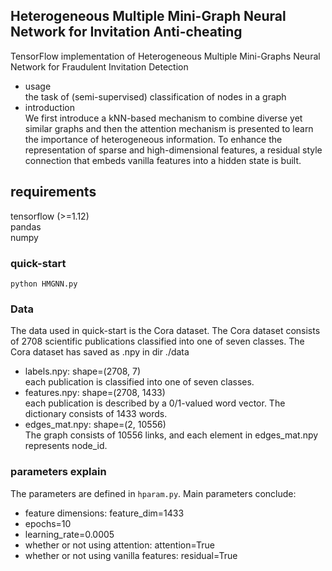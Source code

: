 ## Heterogeneous Multiple Mini-Graph Neural Network for Invitation Anti-cheating
TensorFlow implementation of Heterogeneous Multiple Mini-Graphs Neural Network for Fraudulent Invitation Detection  
- usage  
the task of (semi-supervised) classification of nodes in a graph  
- introduction  
We first introduce a kNN-based mechanism to combine diverse yet similar graphs and then the attention mechanism is 
presented to learn the importance of heterogeneous information. To enhance the representation of sparse and 
high-dimensional features, a residual style connection that embeds vanilla features into a hidden state is built.


## requirements
tensorflow (>=1.12)  
pandas  
numpy

### quick-start
`python HMGNN.py`

### Data
The data used in quick-start is the Cora dataset.
The Cora dataset consists of 2708 scientific publications classified into one of seven classes.
The Cora dataset has saved as .npy in dir ./data

- labels.npy:    shape=(2708, 7)  
each publication is classified into one of seven classes.
- features.npy:  shape=(2708, 1433)  
each publication is described by a 0/1-valued word vector. The dictionary consists of 1433 words.
- edges_mat.npy: shape=(2, 10556)  
The graph consists of 10556 links, and each element in edges_mat.npy represents node_id.

### parameters explain
The parameters are defined in `hparam.py`. Main parameters conclude:
- feature dimensions: feature_dim=1433
- epochs=10
- learning_rate=0.0005
- whether or not using attention: attention=True
- whether or not using vanilla features: residual=True
